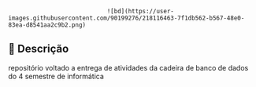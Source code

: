                                 ![bd](https://user-images.githubusercontent.com/90199276/218116463-7f1db562-b567-48e0-83ea-d8541aa2c9b2.png)


## :memo: Descrição
repositório voltado a entrega de atividades da cadeira de banco de dados do 4 semestre de informática


